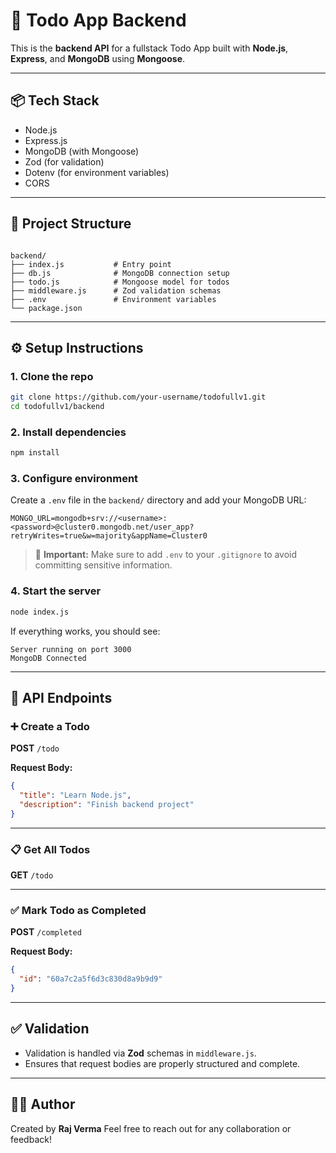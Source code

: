 
# 📝 Todo App Backend

This is the **backend API** for a fullstack Todo App built with **Node.js**, **Express**, and **MongoDB** using **Mongoose**.

---

## 📦 Tech Stack

- Node.js
- Express.js
- MongoDB (with Mongoose)
- Zod (for validation)
- Dotenv (for environment variables)
- CORS

---

## 📁 Project Structure

```

backend/
├── index.js           # Entry point
├── db.js              # MongoDB connection setup
├── todo.js            # Mongoose model for todos
├── middleware.js      # Zod validation schemas
├── .env               # Environment variables
└── package.json

````

---

## ⚙️ Setup Instructions

### 1. Clone the repo

```bash
git clone https://github.com/your-username/todofullv1.git
cd todofullv1/backend
````

### 2. Install dependencies

```bash
npm install
```

### 3. Configure environment

Create a `.env` file in the `backend/` directory and add your MongoDB URL:

```env
MONGO_URL=mongodb+srv://<username>:<password>@cluster0.mongodb.net/user_app?retryWrites=true&w=majority&appName=Cluster0
```

> 🔐 **Important:** Make sure to add `.env` to your `.gitignore` to avoid committing sensitive information.

### 4. Start the server

```bash
node index.js
```

If everything works, you should see:

```
Server running on port 3000
MongoDB Connected
```

---

## 📡 API Endpoints

### ➕ Create a Todo

**POST** `/todo`

**Request Body:**

```json
{
  "title": "Learn Node.js",
  "description": "Finish backend project"
}
```

---

### 📋 Get All Todos

**GET** `/todo`

---

### ✅ Mark Todo as Completed

**POST** `/completed`

**Request Body:**

```json
{
  "id": "60a7c2a5f6d3c830d8a9b9d9"
}
```

---

## ✅ Validation

* Validation is handled via **Zod** schemas in `middleware.js`.
* Ensures that request bodies are properly structured and complete.

---

## 🧑‍💻 Author

Created by **Raj Verma**
Feel free to reach out for any collaboration or feedback!

```

